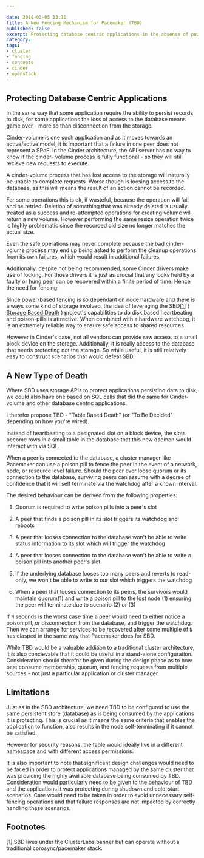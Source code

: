 ```yaml
---

date: 2018-03-05 13:11
title: A New Fencing Mechanism for Pacemaker (TBD)
published: false
excerpt: Protecting database centric applications in the absense of power fencing
category:
tags: 
- cluster
- fencing
- concepts
- cinder
- openstack
---
```


## Protecting Database Centric Applications

In the same way that some application require the ability to persist records
to disk, for some applications the loss of access to the database means game
over - more so than disconnection from the storage.

Cinder-volume is one such application and as it moves towards an active/active
model, it is important that a failure in one peer does not represent a SPoF.
In the Cinder architecture, the API server has no way to know if the cinder-
volume process is fully functional - so they will still recieve new requests
to execute.

A cinder-volume process that has lost access to the storage will naturally be
unable to complete requests.  Worse though is loosing access to the database,
as this will means the result of an action cannot be recorded.

For some operations this is ok, if wasteful, because the operation will fail
and be retried. Deletion of something that was already deleted is usually
treated as a success and re-attempted operations for creating volume will
return a new volume. However performing the same resize operation twice is
highly problematic since the recorded old size no longer matches the actual
size.

Even the safe operations may never complete because the bad cinder-volume
process may end up being asked to perform the cleanup operations from its own
failures, which would result in additional failures.

Additionally, despite not being recommended, some Cinder drivers make use of
locking.  For those drivers it is just as crucial that any locks held by a
faulty or hung peer can be recovered within a finite period of time.  Hence
the need for fencing.

Since power-based fencing is so dependant on node hardware and there is always
some kind of storage involved, the idea of leveraging the SBD[[1]](#fnote1) (
[Storage Based Death](/blog/2015/sbd-fun-and-profit) ) project's capabilities
to do disk based heartbeating and poison-pills is attractive. When combined
with a hardware watchdog, it is an extremely reliable way to ensure safe
access to shared resources.

However in Cinder's case, not all vendors can provide raw access to a small
block device on the storage.  Additionally, it is really access to the
database that needs protecting not the storage.  So while useful, it is still
relatively easy to construct scenarios that would defeat SBD.

## A New Type of Death

Where SBD uses storage APIs to protect applications persisting data to disk,
we could also have one based on SQL calls that did the same for Cinder-volume
and other database centric applications.

I therefor propose TBD - "Table Based Death" (or "To Be Decided" depending on
how you're wired).

Instead of heartbeating to a designated slot on a block device, the slots
become rows in a small table in the database that this new daemon would
interact with via SQL.

When a peer is connected to the database, a cluster manager like Pacemaker can
use a poison pill to fence the peer in the event of a network, node, or
resource level failure.  Should the peer ever loose quorum or its connection
to the database, surviving peers can assume with a degree of confidence that
it will self terminate via the watchdog after a known interval.

The desired behaviour can be derived from the following properties:

1. Quorum is required to write poison pills into a peer's slot

2. A peer that finds a poison pill in its slot triggers its watchdog and reboots

3. A peer that looses connection to the database won't be able to write status
   information to its slot which will trigger the watchdog

4. A peer that looses connection to the database won't be able to write a 
   poison pill into another peer's slot

5. If the underlying database looses too many peers and reverts to read-only,
   we won't be able to write to our slot which triggers the watchdog

6. When a peer that looses connection to its peers, the survivors would 
   maintain quorum(1) and write a poison pill to the lost node (1) ensuring
   the peer will terminate due to scenario (2) or (3)


If `N` seconds is the worst case time a peer would need to either notice a
poison pill, or disconnection from the database, and trigger the watchdog.
Then we can arrange for services to be recovered after some multiple of `N`
has elasped in the same way that Pacemaker does for SBD.

While TBD would be a valuable addition to a traditional cluster architecture,
it is also concievable that it could be useful in a stand-alone configuration.
Consideration should therefor be given during the design phase as to how best
consume membership, quorum, and fencing requests from multiple sources - not
just a particular application or cluster manager.

## Limitations

Just as in the SBD architecture, we need TBD to be configured to use the same
persistent store (database) as is being consumed by the applications it is
protecting.  This is crucial as it means the same criteria that enables the
application to function, also results in the node self-terminating if it
cannot be satisfied.

However for security reasons, the table would ideally live in a different
namespace and with different access permissions.

It is also important to note that significant design challenges would need to
be faced in order to protect applications managed by the same cluster that was
providing the highly available database being consumed by TBD.  Consideration
would particularly need to be given to the behaviour of TBD and the
applications it was protecting during shudown and cold-start scenarios.  Care
would need to be taken in order to avoid unnecessary self-fencing operations
and that failure responses are not impacted by correctly handling these
scenarios.

## Footnotes

<a name="fnote1">[1]</a> SBD lives under the ClusterLabs banner but can
operate without a traditional corosync/pacemaker stack.

